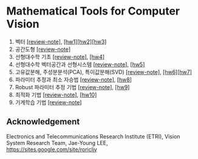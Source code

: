 # Mathematical Tools for Computer Vision

1. 벡터 [[review-note]](https://1drv.ms/w/s!AllPqyV9kKUrgStJ9XLOmZqwivdv), [[hw1]](https://1drv.ms/w/s!AllPqyV9kKUrgyPGvSyO4uY9AmD6)[[hw2]](https://1drv.ms/w/s!AllPqyV9kKUrgyKgNjzrHMZEyHc7)[[hw3]](https://1drv.ms/w/s!AllPqyV9kKUrgySlyxbatNayXBWE)
2. 공간도형 [[review-note]](https://1drv.ms/w/s!AllPqyV9kKUrgxenYlnOAfsGt9lu)
3. 선형대수학 기초 [[review-note]](https://1drv.ms/w/s!AllPqyV9kKUrgxVKBov0q68d2TPQ), [[hw4]](https://1drv.ms/w/s!AllPqyV9kKUrgyXuUNihOH-lfKEd)
4. 선형대수학 벡터공간과 선형시스템 [[review-note]](https://1drv.ms/w/s!AllPqyV9kKUrgxYJH2sZ1KoF_Swe), [[hw5]](https://1drv.ms/w/s!AllPqyV9kKUrgyrZlKfhQfEOZM-h)
5. 고유값분해, 주성분분석(PCA), 특이값분해(SVD) [[review-note]](https://1drv.ms/w/s!AllPqyV9kKUrgTCEALdqST6z0Qo9), [[hw6]](https://1drv.ms/w/s!AllPqyV9kKUrgybmkWc4xS3_iOvs)[[hw7]](https://1drv.ms/w/s!AllPqyV9kKUrgydWw5ZksWjm3RPh)
6. 파라미터 추정과 최소 자승법 [[review-note]](https://1drv.ms/w/s!AllPqyV9kKUrgSw8NkEOrqNI2UnM), [[hw8]](https://1drv.ms/w/s!AllPqyV9kKUrgygpeSfFnxMwD8ZB)
7. Robust 파라미터 추정 기법 [[review-note]](https://1drv.ms/w/s!AllPqyV9kKUrgS5arQJZEF2HX6xU), [[hw9]](https://1drv.ms/w/s!AllPqyV9kKUrgynXMma0icNJyq5X)
8. 최적화 기법 [[review-note]](https://1drv.ms/w/s!AllPqyV9kKUrgS-5pxxxwmEiikYt), [[hw10]](https://1drv.ms/w/s!AllPqyV9kKUrgys9UtXUpdyF5rbD)
9. 기계학습 기법 [[review-note]](https://1drv.ms/w/s!AllPqyV9kKUrgS0iHi2vrZLzpmyo)


## Acknowledgement
Electronics and Telecommunications Research Institute (ETRI), Vision System Research Team, Jae-Young LEE, https://sites.google.com/site/roricljy

